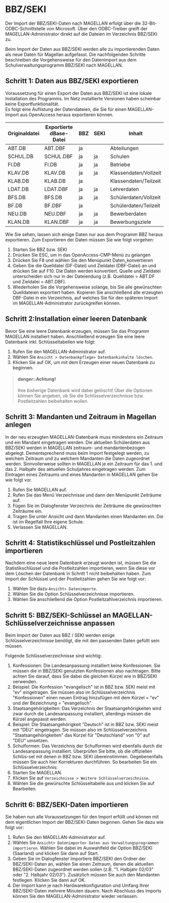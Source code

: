 # BBZ/SEKI

Der Import der BBZ/SEKI-Daten nach MAGELLAN erfolgt über die 32-Bit-ODBC-Schnittstelle von Microsoft. Über den ODBC-Treiber greift der MAGELLAN-Administrator direkt auf die Dateien im Verzeichnis BBZ/SEKI zu.

Beim Import der Daten aus BBZ/SEKI werden alle zu importierenden Daten als neue Daten für Magellan aufgefasst. 
Die nachfolgenden Schritte beschreiben die Vorgehensweise für den Datenimport aus dem Schulverwaltungsprogramm BBZ/SEKI nach MAGELLAN.


## Schritt 1: Daten aus BBZ/SEKI exportieren

Voraussetzung für einen Export der Daten aus BBZ/SEKI ist eine lokale Installation des Programms. Im Netz installierte Versionen haben scheinbar keine Exportfunktionalität.<br>
Es folgt eine Auflistung der Datendateien, die Sie für einen MAGELLAN-Import aus OpenAccess heraus exportieren können.

| Originaldatei | Exportierte dBase-Datei | BBZ	 | SEKI | Inhalt |
| -- | -- | -- | -- | -- |
| ABT.DB | ABT.DBF | ja |  | Abteilungen |
| SCHUL.DB | SCHUL.DBF | ja | ja | Schulen |
| FI.DB | FI.DB | ja | ja | Betriebe |
| KLAV.DB | KLAV.DB | ja | ja | Klassendaten/Vollzeit |
| KLAB.DB | KLAB.DB | ja |  | Klassendaten/Teilzeit |
| LDAT.DB | LDAT.DBF |ja | ja | Lehrerdaten |
| BFS.DB | BFS.DB | ja | ja | Schülerdaten/Vollzeit |
| BF.DB | BF.DBF | ja | | Schülerdaten/Teilzeit |
| NEU.DB | NEU.DBF | ja | ja| Bewerberdaten |
| KLAN.DB | KLAN.DBF | ja | ja | Bewerbungsziele |

Wie Sie sehen, lassen sich einige Daten nur aus dem Programm BBZ heraus exportieren.
Zum Exportieren der Daten müssen Sie wie folgt vorgehen:
1.	Starten Sie BBZ bzw. SEKI
2.	Drücken Sie ESC, um in das OpenAccess-CMP-Menü zu gelangen
3.	Drücken Sie F8 und wählen Sie den Menüpunkt Daten_konvertieren
4.	Geben Sie die Quelldatei (DF-Datei) und Zieldatei (DBF-Datei) an und drücken Sie auf F10. Die Daten werden konvertiert. Quelle und Zieldatei unterscheiden sich nur in der Dateiendung (z.B. Quelldatei = ABT.DF und Zieldatei = ABT.DBF). 
5.	Wiederholen Sie die Vorgehensweise solange, bis Sie alle gewünschten Quelldateien exportiert haben.
Kopieren Sie anschließend alle erzeugten DBF-Datei in ein Verzeichnis, auf welches Sie für den späteren Import im MAGELLAN-Administrator zurückgreifen können.

## Schritt 2:Installation einer leeren Datenbank

Bevor Sie eine leere Datenbank erzeugen, müssen Sie das Programm MAGELLAN installiert haben. Anschließend erzeugen Sie eine leere Datenbank inkl. Schlüsseltabellen wie folgt:
1.	Rufen Sie den MAGELLAN-Administrator auf.
2.	Wählen Sie ```Ansicht > Datenbankpflege> Datenbankinhalte löschen```.
3.	Klicken Sie auf OK, um mit dem Erzeugen einer neuen Datenbank zu beginnen. 

> #### danger::Achtung!
>
> Ihre bisherige Datenbank wird dabei gelöscht! Über die Optionen können Sie angeben, ob Sie die Schlüsselverzeichnisse bzw. Postleitzahlen beibehalten wollen.


## Schritt 3: Mandanten und Zeitraum in Magellan anlegen

In der neu erzeugten MAGELLAN-Datenbank muss mindestens ein Zeitraum und ein Mandant eingetragen werden. Die aktuellen Schülerdaten aus BBZ/SEKI werden in MAGELLAN zeitraum- und mandantenbezogen abgelegt. Dementsprechend muss beim Import festgelegt werden, zu welchem Zeitraum  und zu welchem Mandanten die Daten zugeordnet werden. Sinnvollerweise sollten in MAGELLAN je ein Zeitraum für das 1. und das 2. Halbjahr des aktuellen Schuljahres eingetragen werden. Zum Eintragen eines Zeitraums und eines Mandanten in MAGELLAN gehen Sie wie folgt vor.

1.	Rufen Sie MAGELLAN auf.
2.	Rufen Sie das Menü Verzeichnisse und dann den Menüpunkt Zeiträume auf.
3.	Fügen Sie im Dialogfenster Verzeichnis der Zeiträume die gewünschten Zeiträume ein.
4.	Tragen Sie unter Ansicht und dann Mandanten einen Mandanten ein. Die ist im Regelfall Ihre eigene Schule.
5.	Verlassen Sie MAGELLAN.

## Schritt 4: Statistikschlüssel und Postleitzahlen importieren

Nachdem eine neue leere Datenbank erzeugt worden ist, müssen Sie die Statistikschlüssel und die Postleitzahlen importieren, wenn Sie diese vor dem Löschen der Datenbank in Schritt 1 nicht beibehalten haben. Zum Import der Schlüssel und der Postleitzahlen gehen Sie wie folgt vor:

1.	Wählen Sie dazu ```Ansicht> Datenimporte```. 
2.	Wählen Sie die Option Schlüsselverzeichnisse importieren.
3.	Wählen Sie anschließend die Option Postleitzahlverzeichnis importieren.

## Schritt 5: BBZ/SEKI-Schlüssel an MAGELLAN-Schlüsselverzeichnisse anpassen

Beim Import der Daten aus BBZ / SEKI werden einige Schlüsselverzeichnisse benötigt, die mit den passenden Daten gefüllt sein müssen.

  Folgende Schlüsselverzeichnisse sind wichtig:
  
1.	Konfessionen: Die Landesanpassung installiert keine Konfessionen. Sie müssen die in BBZ/SEKI genutzten Konfessionen also nachtragen. Bitte achten Sie darauf, dass Sie dabei die gleichen Kürzel wie in BBZ/SEKI verwenden.
2.	Beispiel: Die Konfession "evangelisch" ist in BBZ bzw. SEKI meist mit "ev" eingetragen. Sie müssen also im Schlüsselverzeichnis "Konfessionen" einen neuen Eintrag hinzufügen mit dem Kürzel = "ev" und der Bezeichnung = "evangelisch". 
3.	Staatsangehörigkeiten: Das Verzeichnis der Staatsangehörigkeiten wird zwar durch die Landesanpassung installiert, allerdings müssen die Kürzel angepasst werden.
4.	Beispiel: Die Staatsangehörigkeit "Deutsch" ist in BBZ bzw. SEKI meist mit "DEU" eingetragen. Sie müssen also im Schlüsselverzeichnis "Staatsangehörigkeiten" das Kürzel für "Deutschland" von "0" auf "DEU" umsetzen.
5.	Schulformen: Das Verzeichnis der Schulformen wird ebenfalls durch die Landesanpassung installiert. Überprüfen Sie bitte, ob die offiziellen Schlüs-sel mit denen in BBZ bzw. SEKI übereinstimmen. Gegebenenfalls müssen Sie auch hier Korrekturen durchführen.
So bearbeiten Sie ein Schlüsselverzeichnis:
6.	Starten Sie MAGELLAN.
7.	Klicken Sie auf ```Verzeichnisse > Weitere Schlüsselverzeichnisse```.
8.	Wählen Sie die gewünschte Schlüsseltabelle aus und klicken Sie auf Bearbeiten.


## Schritt 6: BBZ/SEKI-Daten importieren

Sie haben nun alle Voraussetzungen für den Import erfüllt und können mit dem eigentlichen Import der BBZ/SEKI-Daten beginnen. Gehen Sie dazu wie folgt vor:

1.	Rufen Sie den MAGELLAN-Administrator auf.
2.	Wählen Sie ```Ansicht> Datenimporte> Daten aus Verwaltungsprogrammen importieren```. Wählen Sie dabei im Auswahlfeld die Option BBZ/SEKI (Saarland) und klicken Sie dann auf Start.
3.	Geben Sie im Dialogfenster Importiere BBZ/SEKI den Ordner der BBZ/SEKI-Daten an, wählen Sie einen Zeitraum, denen die aktuellen BBZ/SEKI-Daten zugeordnet werden sollen (z.B. "1. Halbjahr 02/03" oder "2. Halbjahr 02/03"). Zusätzlich müssen Sie auch den Mandanten festlegen. Klicken Sie dann auf OK.
4.	Der Import kann je nach Hardwarekonfiguration und Umfang Ihrer BBZ/SEKI-Daten mehrere Minuten dauern. Nach Abschluss des Imports können Sie den MAGELLAN-Administrator wieder verlassen.
